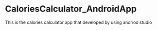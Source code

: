 # CaloriesCalculator_AndroidApp
This is the calories calculator app that developed by using andriod studio
